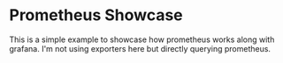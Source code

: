 # Prometheus Showcase
This is a simple example to showcase how prometheus works along with grafana. I'm not using exporters here but directly querying prometheus.

